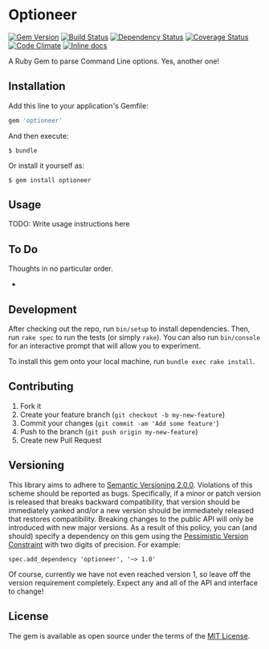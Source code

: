 # Optioneer
[![Gem Version](https://badge.fury.io/rb/optioneer.svg)](http://badge.fury.io/rb/optioneer)
[![Build Status](https://travis-ci.org/seapagan/optioneer.svg)](https://travis-ci.org/seapagan/optioneer)
[![Dependency Status](https://gemnasium.com/seapagan/optioneer.svg)](https://gemnasium.com/seapagan/optioneer)
[![Coverage Status](https://coveralls.io/repos/seapagan/optioneer/badge.svg?branch=master&service=github)](https://coveralls.io/github/seapagan/optioneer?branch=master)
[![Code Climate](https://codeclimate.com/github/seapagan/optioneer/badges/gpa.svg)](https://codeclimate.com/github/seapagan/optioneer)
[![Inline docs](http://inch-ci.org/github/seapagan/optioneer.svg?branch=master)](http://inch-ci.org/github/seapagan/optioneer)

A Ruby Gem to parse Command Line options. Yes, another one!

## Installation

Add this line to your application's Gemfile:

```ruby
gem 'optioneer'
```

And then execute:

    $ bundle

Or install it yourself as:

    $ gem install optioneer

## Usage

TODO: Write usage instructions here

## To Do

Thoughts in no particular order.

-

## Development

After checking out the repo, run `bin/setup` to install dependencies. Then, run `rake spec` to run the tests (or simply `rake`). You can also run `bin/console` for an interactive prompt that will allow you to experiment.

To install this gem onto your local machine, run `bundle exec rake install`.

## Contributing

1. Fork it
2. Create your feature branch (`git checkout -b my-new-feature`)
3. Commit your changes (`git commit -am 'Add some feature'`)
4. Push to the branch (`git push origin my-new-feature`)
5. Create new Pull Request

## Versioning

This library aims to adhere to [Semantic Versioning 2.0.0][semver]. Violations
of this scheme should be reported as bugs. Specifically, if a minor or patch
version is released that breaks backward compatibility, that version should be
immediately yanked and/or a new version should be immediately released that
restores compatibility. Breaking changes to the public API will only be
introduced with new major versions. As a result of this policy, you can (and
should) specify a dependency on this gem using the [Pessimistic Version
Constraint][pvc] with two digits of precision. For example:

    spec.add_dependency 'optioneer', '~> 1.0'

Of course, currently we have not even reached version 1, so leave off the version requirement completely. Expect any and all of the API and interface to change!

[semver]: http://semver.org/
[pvc]: http://guides.rubygems.org/patterns/#pessimistic-version-constraint

## License

The gem is available as open source under the terms of the [MIT License](http://opensource.org/licenses/MIT).
